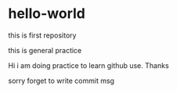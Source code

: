 # hello-world
this is first repository

this is general practice

Hi i am doing practice to learn github use. 
Thanks

sorry forget to write commit msg
